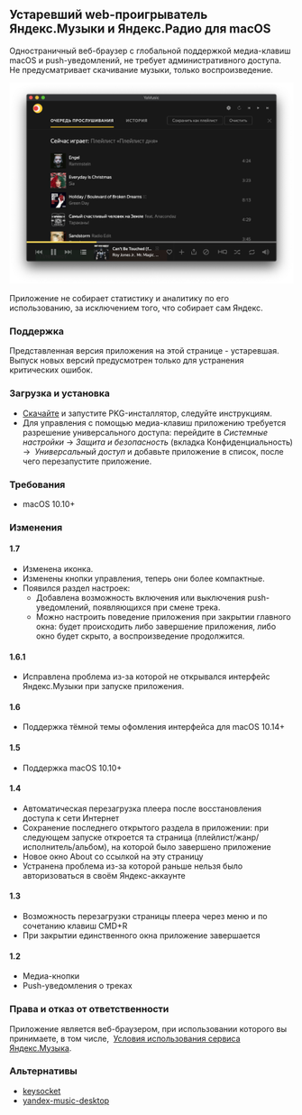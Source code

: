 ## Устаревший web-проигрыватель Яндекс.Музыки и Яндекс.Радио для macOS
Одностраничный веб-браузер с глобальной поддержкой медиа-клавиш macOS и push-уведомлений, не требует административного доступа. Не предусматривает скачивание музыки, только воспроизведение. 

![Screenshot YaMusic](https://github.com/oniksfly/YaMusic/raw/master/yamusic_screenshot.png)

Приложение не собирает статистику и аналитику по его использованию, за исключением того, что собирает сам Яндекс. 

### Поддержка 
Представленная версия приложения на этой странице - устаревшая. Выпуск новых версий предусмотрен только для устранения критических ошибок. 

### Загрузка и установка
- [Скачайте](https://github.com/oniksfly/YaMusic/releases/tag/1.7) и запустите PKG-инсталлятор, следуйте инструкциям.
- Для управления с помощью медиа-клавиш приложению требуется разрешение универсального доступа: перейдите в _Системные настройки_ -> _Защита и безопасность_ (вкладка Конфиденциальность) ->  _Универсальный доступ_ и добавьте приложение в список, после чего перезапустите приложение.

### Требования
- macOS 10.10+

### Изменения
#### 1.7
- Изменена иконка.
- Изменены кнопки управления, теперь они более компактные.
- Появился раздел настроек:
  - Добавлена возможность включения или выключения push-уведомлений, появляющихся при смене трека.
  - Можно настроить поведение приложения при закрытии главного окна: будет происходить либо завершение приложения, либо окно будет скрыто, а воспроизведение продолжится.

#### 1.6.1
- Исправлена проблема из-за которой не открывался интерфейс Яндекс.Музыки при запуске приложения. 

#### 1.6
- Поддержка тёмной темы офомления интерфейса для macOS 10.14+

#### 1.5
- Поддержка macOS 10.10+

#### 1.4
- Автоматическая перезагрузка плеера после восстановления доступа к сети Интернет
- Сохранение последнего открытого раздела в приложении: при следующем запуске откроется та страница (плейлист/жанр/исполнитель/альбом), на которой было завершено приложение
- Новое окно About со ссылкой на эту страницу
- Устранена проблема из-за которой раньше нельзя было авторизоваться в своём Яндекс-аккаунте

#### 1.3
- Возможность перезагрузки страницы плеера через меню и по сочетанию клавиш CMD+R
- При закрытии единственного окна приложение завершается

#### 1.2
- Медиа-кнопки
- Push-уведомления о треках

### Права и отказ от ответственности
Приложение является веб-браузером, при использовании которого вы принимаете, в том числе,  [Условия использования сервиса Яндекс.Музыка](https://yandex.com/legal/music_termsofuse).


### Альтернативы
- [keysocket](https://github.com/borismus/keysocket)
- [yandex-music-desktop](https://github.com/koddr/yandex-music-desktop)
